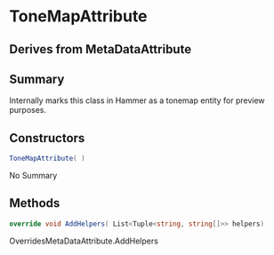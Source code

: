 # ToneMapAttribute

## Derives from MetaDataAttribute

## Summary

Internally marks this class in Hammer as a tonemap entity for preview purposes.
## Constructors

```c#
ToneMapAttribute( ) 
```
No Summary
## Methods

```c#
override void AddHelpers( List<Tuple<string, string[]>> helpers) 
```
OverridesMetaDataAttribute.AddHelpers
